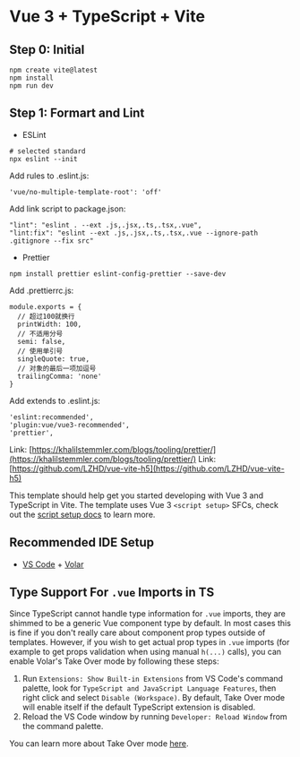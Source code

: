 # Vue 3 + TypeScript + Vite

## Step 0: Initial

```
npm create vite@latest
npm install
npm run dev
```

## Step 1: Formart and Lint

- ESLint

```
# selected standard
npx eslint --init
```

Add rules to .eslint.js:
```
'vue/no-multiple-template-root': 'off'
```

Add link script to package.json:
```
"lint": "eslint . --ext .js,.jsx,.ts,.tsx,.vue",
"lint:fix": "eslint --ext .js,.jsx,.ts,.tsx,.vue --ignore-path .gitignore --fix src"
```

- Prettier

```
npm install prettier eslint-config-prettier --save-dev
```

Add .prettierrc.js:
```
module.exports = {
  // 超过100就换行
  printWidth: 100,
  // 不适用分号
  semi: false,
  // 使用单引号
  singleQuote: true,
  // 对象的最后一项加逗号
  trailingComma: 'none'
}
```

Add extends to .eslint.js:
```
'eslint:recommended',
'plugin:vue/vue3-recommended',
'prettier',
```

Link: [https://khalilstemmler.com/blogs/tooling/prettier/](https://khalilstemmler.com/blogs/tooling/prettier/)
Link: [https://github.com/LZHD/vue-vite-h5](https://github.com/LZHD/vue-vite-h5)

This template should help get you started developing with Vue 3 and TypeScript in Vite. The template uses Vue 3 `<script setup>` SFCs, check out the [script setup docs](https://v3.vuejs.org/api/sfc-script-setup.html#sfc-script-setup) to learn more.

## Recommended IDE Setup

- [VS Code](https://code.visualstudio.com/) + [Volar](https://marketplace.visualstudio.com/items?itemName=Vue.volar)

## Type Support For `.vue` Imports in TS

Since TypeScript cannot handle type information for `.vue` imports, they are shimmed to be a generic Vue component type by default. In most cases this is fine if you don't really care about component prop types outside of templates. However, if you wish to get actual prop types in `.vue` imports (for example to get props validation when using manual `h(...)` calls), you can enable Volar's Take Over mode by following these steps:

1. Run `Extensions: Show Built-in Extensions` from VS Code's command palette, look for `TypeScript and JavaScript Language Features`, then right click and select `Disable (Workspace)`. By default, Take Over mode will enable itself if the default TypeScript extension is disabled.
2. Reload the VS Code window by running `Developer: Reload Window` from the command palette.

You can learn more about Take Over mode [here](https://github.com/johnsoncodehk/volar/discussions/471).
